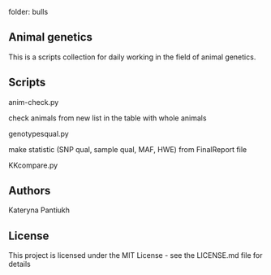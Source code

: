 folder: bulls
## Animal genetics
This is a scripts collection for daily working in the field of animal genetics. 
## Scripts
anim-check.py

check animals from new list in the table with whole animals

genotypesqual.py

make statistic (SNP qual, sample qual, MAF, HWE) from FinalReport file

KKcompare.py

## Authors
Kateryna Pantiukh
## License
This project is licensed under the MIT License - see the LICENSE.md file for details
